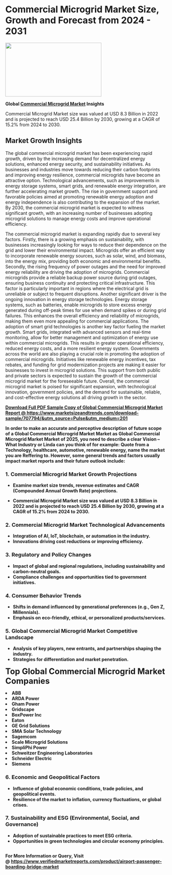 <H1>Commercial Microgrid Market Size, Growth and Forecast from 2024 - 2031</H1><img class="aligncenter size-medium wp-image-584254" src="https://thirdeyenews.in/wp-content/uploads/2024/09/Global-Market-Research-300x168.jpeg" alt="" width="300" height="168" /><p><strong>Global&nbsp;<a href="https://www.marketsizeandtrends.com/download-sample/707794/&amp;utm_source=Pulse&amp;utm_medium=201">Commercial Microgrid Market</a> Insights</strong></p><p>Commercial Microgrid Market size was valued at USD 8.3 Billion in 2022 and is projected to reach USD 25.4 Billion by 2030, growing at a CAGR of 15.2% from 2024 to 2030.</p><p><h2>Market Growth Insights</h2> <p>The global commercial microgrid market has been experiencing rapid growth, driven by the increasing demand for decentralized energy solutions, enhanced energy security, and sustainability initiatives. As businesses and industries move towards reducing their carbon footprints and improving energy resilience, commercial microgrids have become an attractive option. Technological advancements, such as improvements in energy storage systems, smart grids, and renewable energy integration, are further accelerating market growth. The rise in government support and favorable policies aimed at promoting renewable energy adoption and energy independence is also contributing to the expansion of the market. By 2030, the commercial microgrid market is expected to witness significant growth, with an increasing number of businesses adopting microgrid solutions to manage energy costs and improve operational efficiency.</p> <p><strong><a href="#"></a></strong></p> <p>The commercial microgrid market is expanding rapidly due to several key factors. Firstly, there is a growing emphasis on sustainability, with businesses increasingly looking for ways to reduce their dependence on the grid and lower their environmental impact. Microgrids offer an efficient way to incorporate renewable energy sources, such as solar, wind, and biomass, into the energy mix, providing both economic and environmental benefits. Secondly, the rising frequency of power outages and the need for improved energy reliability are driving the adoption of microgrids. Commercial microgrids provide a reliable backup power source during grid outages, ensuring business continuity and protecting critical infrastructure. This factor is particularly important in regions where the electrical grid is unreliable or subject to frequent disruptions. Another significant driver is the ongoing innovation in energy storage technologies. Energy storage systems, such as batteries, enable microgrids to store excess energy generated during off-peak times for use when demand spikes or during grid failures. This enhances the overall efficiency and reliability of microgrids, making them even more appealing for commercial applications. The adoption of smart grid technologies is another key factor fueling the market growth. Smart grids, integrated with advanced sensors and real-time monitoring, allow for better management and optimization of energy use within commercial microgrids. This results in greater operational efficiency, reduced energy costs, and a more resilient energy system. Governments across the world are also playing a crucial role in promoting the adoption of commercial microgrids. Initiatives like renewable energy incentives, tax rebates, and funding for grid modernization projects are making it easier for businesses to invest in microgrid solutions. This support from both public and private sectors is expected to sustain the growth of the commercial microgrid market for the foreseeable future. Overall, the commercial microgrid market is poised for significant expansion, with technological innovation, government policies, and the demand for sustainable, reliable, and cost-effective energy solutions all driving growth in the sector.</p> <p><strong><a href="#"></p><p><span class=""><strong>Download Full PDF Sample Copy of Global Commercial Microgrid Market Report</strong> @ <a href="https://www.marketsizeandtrends.com/download-sample/707794/&amp;utm_source=Pulse&amp;utm_medium=201" target="_blank">https://www.marketsizeandtrends.com/download-sample/707794/&amp;utm_source=Pulse&amp;utm_medium=201</a></span></p><p>In order to make an accurate and perceptive description of future scope of a Global&nbsp;Commercial Microgrid Market Market as Global&nbsp;Commercial Microgrid Market Market of 2025, you need to describe a clear Vision &ndash; What Industry or Linda can you think of for example: Quote from a Technology, healthcare, automotive, renewable energy, name the market you are Reffering to. However, some general trends and factors usually impact market reports and their future outlook include:</p><h3>1.&nbsp;<strong>Commercial Microgrid Market Growth Projections</strong></h3><ul><li>Examine market size trends, revenue estimates and CAGR (Compounded Annual Growth Rate) projections.</li><li><p>Commercial Microgrid Market size was valued at USD 8.3 Billion in 2022 and is projected to reach USD 25.4 Billion by 2030, growing at a CAGR of 15.2% from 2024 to 2030.</p></li></ul><h3>2.&nbsp;<strong>Commercial Microgrid Market Technological Advancements</strong></h3><ul><li>Integration of AI, IoT, blockchain, or automation in the industry.</li><li>Innovations driving cost reductions or improving efficiency.</li></ul><h3>3.&nbsp;<strong>Regulatory and Policy Changes</strong></h3><ul><li>Impact of global and regional regulations, including sustainability and carbon-neutral goals.</li><li>Compliance challenges and opportunities tied to government initiatives.</li></ul><h3>4.&nbsp;<strong>Consumer Behavior Trends</strong></h3><ul><li>Shifts in demand influenced by generational preferences (e.g., Gen Z, Millennials).</li><li>Emphasis on eco-friendly, ethical, or personalized products/services.</li></ul><h3>5.&nbsp;<strong>Global Commercial Microgrid Market Competitive Landscape</strong></h3><ul><li>Analysis of key players, new entrants, and partnerships shaping the industry.</li><li>Strategies for differentiation and market penetration.</li></ul><p data-pm-slice="1 1 []"><span style="color: inherit; font-family: inherit; font-size: 25px;">Top Global Commercial Microgrid Market Companies</span></p><div class="" data-test-id=""><p><li>ABB</li><li> ARDA Power</li><li> Gham Power</li><li> Gridscape</li><li> BoxPower Inc</li><li> Eaton</li><li> GE Grid Solutions</li><li> SMA Solar Technology</li><li> Sagemcom</li><li> Scale Microgrid Solutions</li><li> SimpliPhi Power</li><li> Schweitzer Engineering Laboratories</li><li> Schneider Electric</li><li> Siemens</li></p></div><h3>6.&nbsp;<strong>Economic and Geopolitical Factors</strong></h3><ul><li>Influence of global economic conditions, trade policies, and geopolitical events.</li><li>Resilience of the market to inflation, currency fluctuations, or global crises.</li></ul><h3>7.&nbsp;<strong>Sustainability and ESG (Environmental, Social, and Governance)</strong></h3><ul><li>Adoption of sustainable practices to meet ESG criteria.</li><li>Opportunities in green technologies and circular economy principles.</li></ul><h2><strong style="font-size: 14px;">For More Information or Query, Visit @&nbsp;</strong><a style="background-color: #ffffff; font-size: 14px;" href="https://www.marketsizeandtrends.com/report/commercial-microgrid-market/" target="_blank">https://www.verifiedmarketreports.com/product/airport-passenger-boarding-bridge-market</a></h2>
